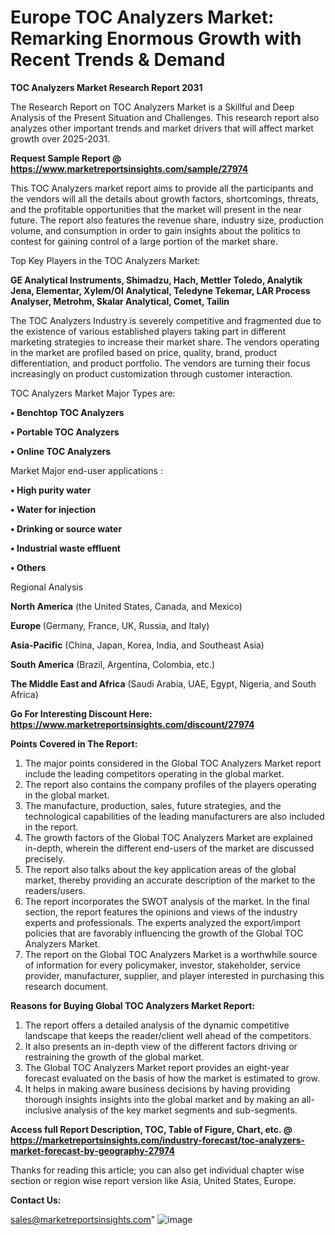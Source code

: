 # Europe TOC Analyzers Market: Remarking Enormous Growth with Recent Trends & Demand

<strong>TOC Analyzers Market Research Report 2031</strong>

The Research Report on TOC Analyzers Market is a Skillful and Deep Analysis of the Present Situation and Challenges. This research report also analyzes other important trends and market drivers that will affect market growth over 2025-2031.

<strong>Request Sample Report @ <a href=https://www.marketreportsinsights.com/sample/27974>https://www.marketreportsinsights.com/sample/27974</a></strong>

This TOC Analyzers market report aims to provide all the participants and the vendors will all the details about growth factors, shortcomings, threats, and the profitable opportunities that the market will present in the near future. The report also features the revenue share, industry size, production volume, and consumption in order to gain insights about the politics to contest for gaining control of a large portion of the market share.

Top Key Players in the TOC Analyzers Market:

<strong>GE Analytical Instruments, Shimadzu, Hach, Mettler Toledo, Analytik Jena, Elementar, Xylem/OI Analytical, Teledyne Tekemar, LAR Process Analyser, Metrohm, Skalar Analytical, Comet, Tailin</strong>

The TOC Analyzers Industry is severely competitive and fragmented due to the existence of various established players taking part in different marketing strategies to increase their market share. The vendors operating in the market are profiled based on price, quality, brand, product differentiation, and product portfolio. The vendors are turning their focus increasingly on product customization through customer interaction.

TOC Analyzers Market Major Types are:

<strong>• Benchtop TOC Analyzers

• Portable TOC Analyzers

• Online TOC Analyzers</strong>

Market Major end-user applications :

<strong>• High purity water

• Water for injection

• Drinking or source water

• Industrial waste effluent

• Others</strong>

Regional Analysis

</u><strong><b>North America</b></strong> (the United States, Canada, and Mexico)

<strong><b>Europe </b></strong>(Germany, France, UK, Russia, and Italy)

<strong><b>Asia-Pacific</b></strong> (China, Japan, Korea, India, and Southeast Asia)

<strong><b>South America</b></strong> (Brazil, Argentina, Colombia, etc.)

<strong><b>The Middle East and Africa</b></strong> (Saudi Arabia, UAE, Egypt, Nigeria, and South Africa)

<strong>Go For Interesting Discount Here: <a href=https://www.marketreportsinsights.com/discount/27974>https://www.marketreportsinsights.com/discount/27974</a></strong>

<strong>Points Covered in The Report:</strong>
<ol>
  <li>The major points considered in the Global TOC Analyzers Market report include the leading competitors operating in the global market.</li>
  <li>The report also contains the company profiles of the players operating in the global market.</li>
  <li>The manufacture, production, sales, future strategies, and the technological capabilities of the leading manufacturers are also included in the report.</li>
  <li>The growth factors of the Global TOC Analyzers Market are explained in-depth, wherein the different end-users of the market are discussed precisely.</li>
  <li>The report also talks about the key application areas of the global market, thereby providing an accurate description of the market to the readers/users.</li>
  <li>The report incorporates the SWOT analysis of the market. In the final section, the report features the opinions and views of the industry experts and professionals. The experts analyzed the export/import policies that are favorably influencing the growth of the Global TOC Analyzers Market.</li>
  <li>The report on the Global TOC Analyzers Market is a worthwhile source of information for every policymaker, investor, stakeholder, service provider, manufacturer, supplier, and player interested in purchasing this research document.</li>
</ol>
<strong>Reasons for Buying Global TOC Analyzers Market Report:</strong>

<ol>
  <li>The report offers a detailed analysis of the dynamic competitive landscape that keeps the reader/client well ahead of the competitors.</li>
  <li>It also presents an in-depth view of the different factors driving or restraining the growth of the global market.</li>
  <li>The Global TOC Analyzers Market report provides an eight-year forecast evaluated on the basis of how the market is estimated to grow.</li>
  <li>It helps in making aware business decisions by having providing thorough insights insights into the global market and by making an all-inclusive analysis of the key market segments and sub-segments.</li>
</ol>
<strong>Access full Report Description, TOC, Table of Figure, Chart, etc. @ <a href=https://marketreportsinsights.com/industry-forecast/toc-analyzers-market-forecast-by-geography-27974>https://marketreportsinsights.com/industry-forecast/toc-analyzers-market-forecast-by-geography-27974</a></strong>


Thanks for reading this article; you can also get individual chapter wise section or region wise report version like Asia, United States, Europe.

<strong>Contact Us:</strong>

sales@marketreportsinsights.com"
![image](https://github.com/user-attachments/assets/ce08e034-f6c2-4087-bcfa-a360914d7292)
